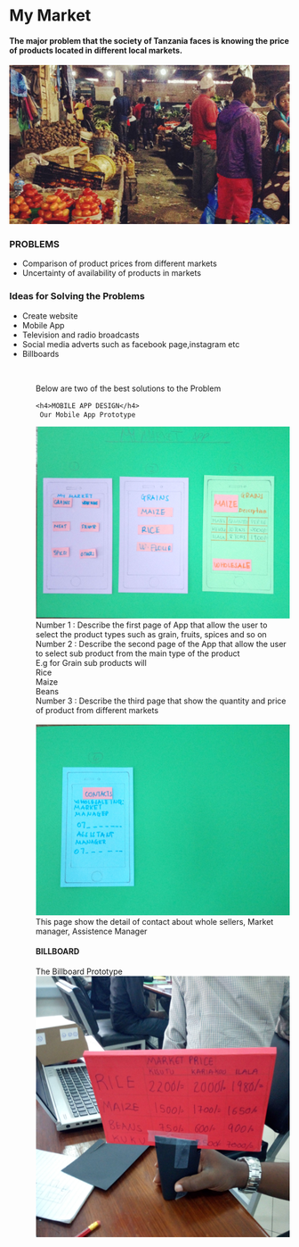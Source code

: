 # My Market
<h4>The major problem that the society of Tanzania faces is knowing the price of products located in different local markets.</h4>
<img src="https://github.com/fakimakame/MyMarket/blob/master/kisutu.jpg?raw=true"/>
<h3>PROBLEMS</h3>
<ul>
  <li>Comparison of product prices from different markets</li>
  <li>Uncertainty of availability of products in markets</li>
  </ul>
  <h3>Ideas for Solving the Problems</h3>
  <ul>
    <li>Create website</li>
    <li>Mobile App</li>
    <li>Television and radio broadcasts</li>
    <li>Social media adverts such as facebook page,instagram etc</li>
    <li>Billboards</li>
    <ul>
      <br>
    <p>Below are two of the best solutions to the Problem</p>
    
    <h4>MOBILE APP DESIGN</h4>
     Our Mobile App Prototype
   <img src="https://github.com/fakimakame/MyMarket/blob/master/page1.jpg?raw=true"/>
   <br>
   Number 1 : Describe the first page of App that allow the user to select the product types such as grain, fruits, spices and so on
   <br>
   Number 2 : Describe the second page of the App that allow the user to select sub product from the main type of the product 
   <br>
   E.g for Grain sub products will<br>
   Rice <br>
   Maize <br>
   Beans<br>
   Number 3 : Describe the third page that show the quantity and price of product from different markets
   <br><br>
   <img src="https://github.com/fakimakame/MyMarket/blob/master/page2.jpg?raw=true"/>
   <br>
   This page show the detail of contact about whole sellers, Market manager, Assistence Manager 
   <br>
   <h4>BILLBOARD</h4>
   The Billboard Prototype<br>
   <img src="https://github.com/fakimakame/MyMarket/blob/master/billboard.jpg?raw=true"/>
